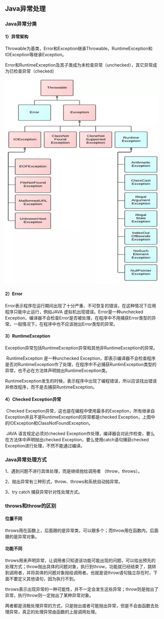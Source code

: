 ## Java异常处理

### Java异常分类

#### 1）异常架构

​	Throwable为基类，Error和Exception继承Throwable，RuntimeException和IOException等继承Exception。

​	Error和RuntimeException及其子类成为未检查异常（unchecked），其它异常成为已检查异常（checked）

![](images/Java异常/1.jpg)

#### 2）Error

​	Error表示程序在运行期间出现了十分严重、不可恢复的错误，在这种情况下应用程序只能中止运行，例如JAVA 虚拟机出现错误。Error是一种unchecked Exception，编译器不会检查Error是否被处理，在程序中不用捕获Error类型的异常。一般情况下，在程序中也不应该抛出Error类型的异常。

#### 3）RuntimeException

​	Exception异常包括RuntimeException异常和其他非RuntimeException的异常。

​	RuntimeException 是一种unchecked Exception，即表示编译器不会检查程序是否对RuntimeException作了处理，在程序中不必捕获RuntimException类型的异常，也不必在方法体声明抛出RuntimeException类。

​	RuntimeException发生的时候，表示程序中出现了编程错误，所以应该找出错误并修改程序，而不是去捕获RuntimeException。

#### 4）**Checked Exception异常**

​	Checked Exception异常，这也是在编程中使用最多的Exception，所有继承自Exception并且不是RuntimeException的异常都是checked Exception，上图中的IOException和ClassNotFoundException。

​	JAVA 语言规定必须对checked Exception作处理，编译器会对此作检查，要么在方法体中声明抛出checked Exception，要么使用catch语句捕获checked Exception进行处理，不然不能通过编译。



### Java异常处理方式

1、遇到问题不进行具体处理，而是继续抛给调用者 （throw，throws）。

2、抛出异常有三种形式，throw、throws和系统自动抛异常。

3、try catch 捕获异常针对性处理方式。



### throws和throw的区别

#### 位置不同 

throws用在函数上，后面跟的是异常类，可以跟多个；而throw用在函数内，后面跟的是异常对象。 

#### 功能不同

throws用来声明异常，让调用者只知道该功能可能出现的问题，可以给出预先的处理方式；throw抛出具体的问题对象，执行到throw，功能就已经结束了，跳转到调用者，并将具体的问题对象抛给调用者。也就是说throw语句独立存在时，下面不要定义其他语句，因为执行不到。

 throws表示出现异常的一种可能性，并不一定会发生这些异常；throw则是抛出了异常，执行throw则一定抛出了某种异常对象。

两者都是消极处理异常的方式，只是抛出或者可能抛出异常，但是不会由函数去处理异常，真正的处理异常由函数的上层调用处理。